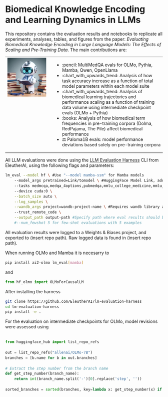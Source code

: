 # Biomedical Knowledge Encoding and Learning Dynamics in LLMs

This repository contains the evaluation results and notebooks to replicate all experiments, analyses, tables, and figures from the paper: 
*Evaluating Biomedical Knowledge Encoding in Large Language Models: The Effects of Scaling and Pre-Training Data*. The main contributions are:

<table style="width:100%;">
  <tr>
    <td valign="top" style="width:30%; padding-right: 20px;">
      <img src="https://github.com/NikolajMA/biomedical-llm-scaling/blob/main/image.jpeg" style="width:100%; height:auto;">
    </td>
    <td valign="top" style="width:70%;">
      <ul>
        <li> :pencil: MultiMedQA evals for OLMo, Pythia, Mamba, Qwen, OpenLlama</li>
        <li>:chart_with_upwards_trend: Analysis of how task accuracy increase as a function of total model parameters within each model suite </li>
        <li>:chart_with_upwards_trend: Analysis of biomedical learning trajectories and performance scaling as a function of training data volume using intermediate checkpoint evals (OLMo + Pythia)</li>
        <li>:books: Analysis of how biomedical term frequencies in pre-training corpora (Dolma, RedPajama, The Pile) affect biomedical performance</li>
        <li>⚖️ Paloma1B evals: model performance deviations based solely on pre-training corpora</li>
      </ul>
    </td>
  </tr>
</table>

All LLM evaluations were done using the [LLM Evaluation Harness](https://github.com/EleutherAI/lm-evaluation-harness) CLI from EleutherAI, using the following flags and parameters:
```bash
lm_eval --model hf \ #Use "--model mamba-ssm" for Mamba models
    --model_args pretrained=Link/tomodel \ #HuggingFace Model Link, add revision=step_n when evaluation checkpoints
    --tasks medmcqa,medqa_4options,pubmedqa,mmlu_college_medicine,mmlu_college_biology,mmlu_clinical_knowledge,mmlu_anatomy,mmlu_medical_genetics,mmlu_professional_medicine \ #All tasks from MultiMedQA
    --device cuda:0 \
    --batch_size auto \
    --log_samples \
    --wandb_args project=wandb-project-name \ #Requires wandb library and api key
    --trust_remote_code \
    --output_path output-path #Specify path where eval results should be saved
    #--num_fewshot 5 for few-shot evaluations with 5 examples
```
All evaluation results were logged to a Weights & Biases project, and exported to (insert repo path). Raw logged data is found in (insert repo path).


When running OLMo and Mamba it is necesarry to 
```bash
pip install ai2-olmo lm_eval[mamba]
```
and 
```python
from hf_olmo import OLMoForCausalLM
```
After installing the harness
```bash
git clone https://github.com/EleutherAI/lm-evaluation-harness
cd lm-evaluation-harness
pip install -e .
```

For the evaluation on intermediate checkpoints for OLMo, model revisions were assessed using
```python

from huggingface_hub import list_repo_refs

out = list_repo_refs("allenai/OLMo-7B")
branches = [b.name for b in out.branches]

# Extract the step number from the branch name
def get_step_number(branch_name):
    return int(branch_name.split('-')[0].replace('step', ''))

sorted_branches = sorted(branches, key=lambda x: get_step_number(x) if x != "main" else float('inf'))

